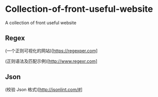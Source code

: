 # Collection-of-front-useful-website
A collection of front useful website

## Regex 
(一个正则可视化的网站)[https://regexper.com] 

(正则语法及匹配示例)[http://www.regexr.com]

## Json
(校验 Json 格式)[http://jsonlint.com/#]
